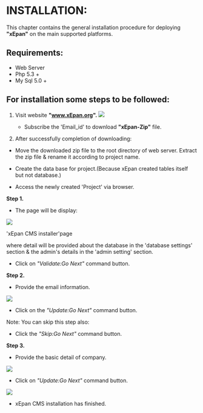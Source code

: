 # INSTALLATION:
  This chapter contains the general installation procedure for deploying **"xEpan"** on the main supported platforms.
## Requirements:
  * Web Server
  * Php 5.3 +
  * My Sql 5.0 +
  

## For installation some steps to be followed:
1. Visit website **"www.xEpan.org".**
![](https://lh5.googleusercontent.com/-A2v2Z5BeEQE/VVxlYhBK0LI/AAAAAAAAAAw/3EXskNIshzY/w440-h167-p/Capture1.PNG)
   * Subscribe the 'Email_id' to download **"xEpan-Zip"** file.
  
2. After successfully completion of downloading:  
   
* Move the downloaded zip file to the root directory of web server. Extract the zip file & rename it according to project name.
   
* Create the data base for project.(Because xEpan created tables itself but not database.)
* Access the newly created 'Project' via browser.

**Step 1.**
*  The page will be display:
  
 ![](https://lh5.googleusercontent.com/-eXutKXPENhg/VVxo2P4PC6I/AAAAAAAAABE/GWLu3_fhank/w440-h167-p/Capture3.PNG)

   'xEpan CMS installer'page
 
where  detail will be provided about the database in the 'database settings' section & the admin's details in the 'admin setting' section.
* Click on _"Validate:Go Next"_ command button.

**Step 2.**
* Provide the email information.

![](https://lh5.googleusercontent.com/-sD0MvD_lMn4/VVxpRv5O0lI/AAAAAAAAABY/c9_Qk9Mq1dM/w440-h167-p/Capture4.PNG)

* Click on the _"Update:Go Next"_ command button.

Note: You can skip this step also:
* Click the _"Skip:Go Next"_ command button.

**Step 3.**
* Provide the basic detail of company.

![](https://lh3.googleusercontent.com/-mmkGBS5gQ6M/VVxpjBiFNPI/AAAAAAAAABs/Yx4QgoYgUpQ/w440-h167-p/Capture5.PNG)

* Click on _"Update:Go Next"_ command button.

![](https://lh6.googleusercontent.com/-NVRLY0Bk_Xk/VVxp269tr7I/AAAAAAAAACA/fT930HWqYqg/w440-h167-p/Capture6.PNG)

* xEpan CMS installation has finished.




       